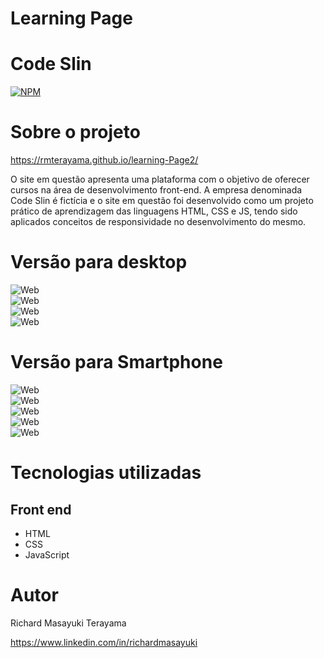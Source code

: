 # Learning Page
# Code Slin

[![NPM](https://img.shields.io/npm/l/react)](https://github.com/RMTerayama/learning-Page2/blob/main/LICENSE.md) 

# Sobre o projeto



https://rmterayama.github.io/learning-Page2/

O site em questão apresenta uma plataforma com o objetivo de oferecer cursos na área de desenvolvimento front-end. A empresa denominada Code Slin é fictícia e o site em questão foi desenvolvido como um projeto prático de aprendizagem das linguagens HTML, CSS e JS, tendo sido aplicados conceitos de responsividade no desenvolvimento do mesmo.

# Versão para desktop
![Web](https://github.com/RMTerayama/learning-Page2/blob/main/assets/pc1.png)<br />
![Web](https://github.com/RMTerayama/learning-Page2/blob/main/assets/pc2.png)<br />
![Web](https://github.com/RMTerayama/learning-Page2/blob/main/assets/pc4.png)<br />
![Web](https://github.com/RMTerayama/learning-Page2/blob/main/assets/pc5.png)<br />

# Versão para Smartphone
![Web](https://github.com/RMTerayama/learning-Page2/blob/main/assets/celular1.png)<br />
![Web](https://github.com/RMTerayama/learning-Page2/blob/main/assets/celular2.png)<br />
![Web](https://github.com/RMTerayama/learning-Page2/blob/main/assets/celular3.png)<br />
![Web](https://github.com/RMTerayama/learning-Page2/blob/main/assets/celular4.png)<br />
![Web](https://github.com/RMTerayama/learning-Page2/blob/main/assets/celular5.png)<br />


# Tecnologias utilizadas

## Front end
- HTML
- CSS
- JavaScript

# Autor

Richard Masayuki Terayama

https://www.linkedin.com/in/richardmasayuki


